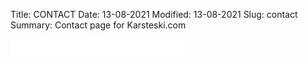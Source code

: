Title: CONTACT
Date: 13-08-2021
Modified: 13-08-2021
Slug: contact
Summary: Contact page for Karsteski.com

![email]({contact.md}/../../images/contact/karsteski-email.png)
